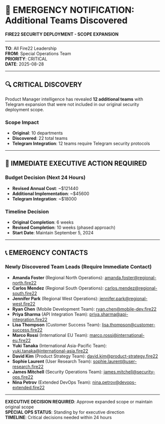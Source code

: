 # 🚨 EMERGENCY NOTIFICATION: Additional Teams Discovered
**FIRE22 SECURITY DEPLOYMENT - SCOPE EXPANSION**

---

**TO**: All Fire22 Leadership  
**FROM**: Special Operations Team  
**PRIORITY**: CRITICAL  
**DATE**: 2025-08-28  

---

## 🔍 **CRITICAL DISCOVERY**

Product Manager intelligence has revealed **12 additional teams** with Telegram expansion that were not included in our original security deployment scope.

### **Scope Impact**
- **Original**: 10 departments
- **Discovered**: 22 total teams
- **Telegram Integration**: 12 teams require Telegram security protocols

---

## 🚨 **IMMEDIATE EXECUTIVE ACTION REQUIRED**

### **Budget Decision (Next 24 Hours)**
- **Revised Annual Cost**: ~$121440
- **Additional Implementation**: ~$45600
- **Telegram Integration**: ~$18000

### **Timeline Decision**
- **Original Completion**: 6 weeks
- **Revised Completion**: 10 weeks (phased approach)
- **Start Date**: Maintain September 5, 2024

---

## 📞 **EMERGENCY CONTACTS**

### **Newly Discovered Team Leads (Require Immediate Contact)**
- **Amanda Foster** (Regional North Operations): amanda.foster@regional-north.fire22
- **Carlos Mendez** (Regional South Operations): carlos.mendez@regional-south.fire22
- **Jennifer Park** (Regional West Operations): jennifer.park@regional-west.fire22
- **Ryan Chen** (Mobile Development Team): ryan.chen@mobile-dev.fire22
- **Priya Sharma** (API Integration Team): priya.sharma@api-integration.fire22
- **Lisa Thompson** (Customer Success Team): lisa.thompson@customer-success.fire22
- **Marco Rossi** (International EU Team): marco.rossi@international-eu.fire22
- **Yuki Tanaka** (International Asia-Pacific Team): yuki.tanaka@international-asia.fire22
- **David Kim** (Product Strategy Team): david.kim@product-strategy.fire22
- **Sophie Laurent** (User Research Team): sophie.laurent@user-research.fire22
- **James Mitchell** (Security Operations Team): james.mitchell@security-ops.fire22
- **Nina Petrov** (Extended DevOps Team): nina.petrov@devops-extended.fire22

---

**EXECUTIVE DECISION REQUIRED**: Approve expanded scope or maintain original scope  
**SPECIAL OPS STATUS**: Standing by for executive direction  
**TIMELINE**: Critical decisions needed within 24 hours